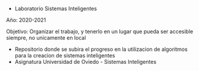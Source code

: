 * Laboratorio Sistemas Inteligentes

Año: 2020-2021

Objetivo: Organizar el trabajo, y tenerlo en un lugar que pueda ser accesible siempre, no unicamente en local

-  Repositorio donde se subira el progreso en la utilizacion de algoritmos para la creacion de sistemas inteligentes
- Asignatura Universidad de Oviedo - Sistemas Inteligentes

